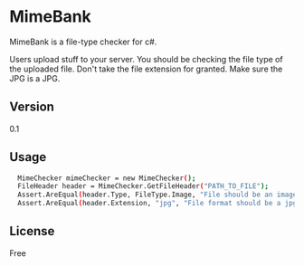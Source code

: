 MimeBank
=========

MimeBank is a file-type checker for c#.

Users upload stuff to your server. You should be checking the file type of the uploaded file. Don't take the file extension for granted. Make sure the JPG is a JPG.


Version
----

0.1

Usage
--------------

```sh
  MimeChecker mimeChecker = new MimeChecker();
  FileHeader header = MimeChecker.GetFileHeader("PATH_TO_FILE");
  Assert.AreEqual(header.Type, FileType.Image, "File should be an image");
  Assert.AreEqual(header.Extension, "jpg", "File format should be a jpg");
```

License
----

Free
